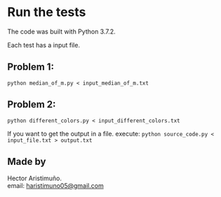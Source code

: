 # Run the tests
The code was built with Python 3.7.2.

Each test has a input file.

## Problem 1:
`python median_of_m.py < input_median_of_m.txt`

## Problem 2:
`python different_colors.py < input_different_colors.txt`

If you want to get the output in a file. execute:
`python source_code.py < input_file.txt > output.txt`

## Made by
Hector Aristimuño. <br/>
email: haristimuno05@gmail.com
